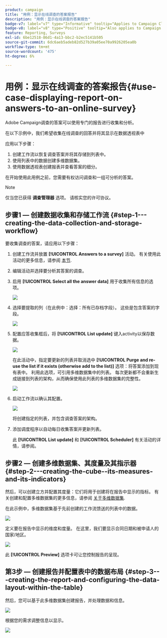 ```yaml
---
product: campaign
title: "用例：显示在线调查的答案报告"
description: "用例：显示在线调查的答案报告"
badge-v7: label="v7" type="Informative" tooltip="Applies to Campaign Classic v7"
badge-v8: label="v8" type="Positive" tooltip="Also applies to Campaign v8"
feature: Reporting, Surveys
exl-id: 6be12518-86d1-4a13-bbc2-b2ec5141b505
source-git-commit: 6dc6aeb5adeb82d527b39a05ee70a9926205ea0b
workflow-type: tm+mt
source-wordcount: '475'
ht-degree: 6%

---
```


# 用例：显示在线调查的答案报告{#use-case-displaying-report-on-answers-to-an-online-survey}



Adobe Campaign调查的答案可以使用专门的报告进行收集和分析。

在以下示例中，我们希望收集在线调查的回答并将其显示在数据透视表中

应用以下步骤：

1. 创建工作流以恢复调查答案并将其存储到列表中。
1. 使用列表中的数据创建多维数据集。
1. 使用数据透视表创建报表并查看答案的细分。

在开始使用此用例之前，您需要有权访问调查和一组可分析的答案。

>[!NOTE]
>
>仅当您已获得 **调查管理器** 选项。 请核实您的许可协议。

## 步骤1 — 创建数据收集和存储工作流 {#step-1---creating-the-data-collection-and-storage-workflow}

要收集调查的答案，请应用以下步骤：

1. 创建工作流并放置 **[!UICONTROL Answers to a survey]** 活动。 有关使用此活动的更多信息，请参阅 [本节](../../surveys/using/publish--track-and-use-collected-data.md#using-the-collected-data).
1. 编辑活动并选择要分析其答案的调查。
1. 启用 **[!UICONTROL Select all the answer data]** 用于收集所有信息的选项。

   ![](../../surveys/using/assets/reporting_usecase_1_01.png)

1. 选择要提取的列（在此例中：选择：所有已存档字段）。 这些是包含答案的字段。

   ![](../../surveys/using/assets/reporting_usecase_1_02.png)

1. 配置应答收集框后，将 **[!UICONTROL List update]** 键入activity以保存数据。

   ![](../../surveys/using/assets/reporting_usecase_1_04.png)

   在此活动中，指定要更新的列表并取消选中 **[!UICONTROL Purge and re-use the list if it exists (otherwise add to the list)]** 选项：将答案添加到现有表中。 利用此选项，可引用多维数据集中的列表。 每次更新都不会重新生成链接到列表的架构，从而确保使用此列表的多维数据集的完整性。

   ![](../../surveys/using/assets/reporting_usecase_1_03.png)

1. 启动工作流以确认其配置。

   ![](../../surveys/using/assets/reporting_usecase_1_05.png)

   将创建指定的列表，并包含调查答案的架构。

1. 添加调度程序以自动每日收集答案并更新列表。

   此 **[!UICONTROL List update]** 和 **[!UICONTROL Scheduler]** 有关活动的详情，请参阅。

## 步骤2 — 创建多维数据集、其度量及其指示器 {#step-2---creating-the-cube--its-measures-and-its-indicators}

然后，可以创建立方并配置其度量：它们将用于创建将在报告中显示的指标。 有关创建和配置多维数据集的更多信息，请参阅 [关于多维数据集](../../reporting/using/ac-cubes.md).

在此示例中，多维数据集基于先前创建的工作流馈送的列表中的数据。

![](../../surveys/using/assets/reporting_usecase_2_01.png)

定义要在报告中显示的维度和度量。 在这里，我们要显示合同日期和被申请人的国家/地区。

![](../../surveys/using/assets/reporting_usecase_2_02.png)

此 **[!UICONTROL Preview]** 选项卡可让您控制报告的呈现。

## 第3步 — 创建报告并配置表中的数据布局 {#step-3---creating-the-report-and-configuring-the-data-layout-within-the-table}

然后，您可以基于此多维数据集创建报告，并处理数据和信息。

![](../../surveys/using/assets/reporting_usecase_3_01.png)

根据您的需求调整信息以显示。

![](../../surveys/using/assets/reporting_usecase_3_02.png)
